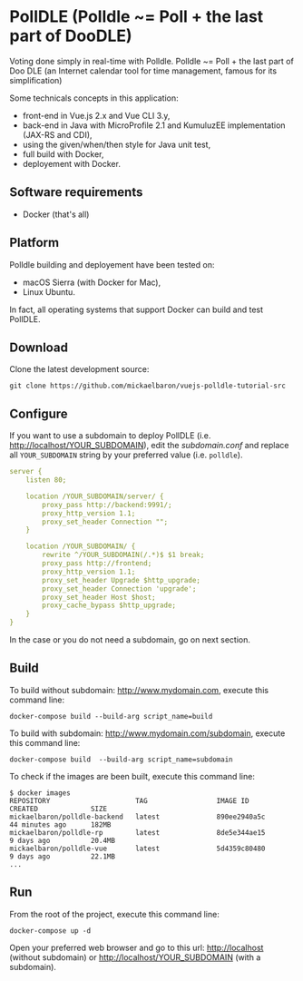 # PollDLE (Polldle ~= Poll + the last part of DooDLE)

Voting done simply in real-time with Polldle. Polldle ~= Poll + the last part of Doo DLE (an Internet calendar tool for time management, famous for its simplification)

Some technicals concepts in this application:

* front-end in Vue.js 2.x and Vue CLI 3.y,
* back-end in Java with MicroProfile 2.1 and KumuluzEE implementation (JAX-RS and CDI),
* using the given/when/then style for Java unit test,
* full build with Docker,
* deployement with Docker.

## Software requirements

* Docker (that's all)

## Platform

Polldle building and deployement have been tested on:

* macOS Sierra (with Docker for Mac),
* Linux Ubuntu.

In fact, all operating systems that support Docker can build and test PollDLE.

## Download

Clone the latest development source:

```console
git clone https://github.com/mickaelbaron/vuejs-polldle-tutorial-src
```

## Configure

If you want to use a subdomain to deploy PollDLE (i.e. <http://localhost/YOUR_SUBDOMAIN>), edit the *subdomain.conf* and replace all `YOUR_SUBDOMAIN` string by your preferred value (i.e. `polldle`).

```yaml
server {
    listen 80;

    location /YOUR_SUBDOMAIN/server/ {
        proxy_pass http://backend:9991/;
        proxy_http_version 1.1;
        proxy_set_header Connection "";
    }

    location /YOUR_SUBDOMAIN/ {
        rewrite ^/YOUR_SUBDOMAIN(/.*)$ $1 break;
        proxy_pass http://frontend;
        proxy_http_version 1.1;
        proxy_set_header Upgrade $http_upgrade;
        proxy_set_header Connection 'upgrade';
        proxy_set_header Host $host;
        proxy_cache_bypass $http_upgrade;
    }
}
```

In the case or you do not need a subdomain, go on next section.

## Build

To build without subdomain: <http://www.mydomain.com>, execute this command line:

```console
docker-compose build --build-arg script_name=build
```

To build with subdomain: <http://www.mydomain.com/subdomain>, execute this command line:

```console
docker-compose build  --build-arg script_name=subdomain
```

To check if the images are been built, execute this command line:

```console
$ docker images
REPOSITORY                     TAG                 IMAGE ID            CREATED             SIZE
mickaelbaron/polldle-backend   latest              890ee2940a5c        44 minutes ago      182MB
mickaelbaron/polldle-rp        latest              8de5e344ae15        9 days ago          20.4MB
mickaelbaron/polldle-vue       latest              5d4359c80480        9 days ago          22.1MB
...
```

## Run

From the root of the project, execute this command line:

```console
docker-compose up -d
```

Open your preferred web browser and go to this url: <http://localhost> (without subdomain) or <http://localhost/YOUR_SUBDOMAIN> (with a subdomain).
